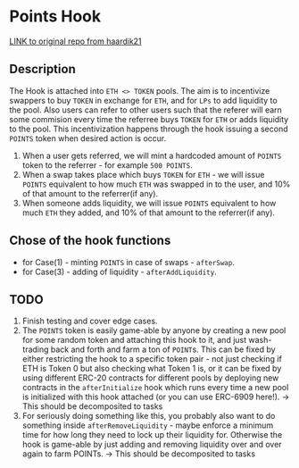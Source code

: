 # Points Hook

[LINK to original repo from haardik21](https://github.com/haardikk21/points-hook)

## Description

The Hook is attached into `ETH <> TOKEN` pools. The aim is to incentivize swappers to buy `TOKEN` in exchange for `ETH`, and for `LPs` to add liquidity to the pool. Also users can refer to other users such that the referer will earn some commision every time the referree buys `TOKEN` for `ETH` or adds liquidity to the pool. This incentivization happens through the hook issuing a second `POINTS` token when desired action is occur.

1. When a user gets referred, we will mint a hardcoded amount of `POINTS` token to the referrer - for example `500 POINTS`.
2. When a swap takes place which buys `TOKEN` for `ETH` - we will issue `POINTS` equivalent to how much `ETH` was swapped in to the user, and 10% of that amount to the referrer(if any).
3. When someone adds liquidity, we will issue `POINTS` equivalent to how much `ETH` they added, and 10% of that amount to the referrer(if any).

## Chose of the hook functions

- for Case(1) - minting `POINTS` in case of swaps - `afterSwap`.
- for Case(3) - adding of liquidity - `afterAddLiquidity`.

## TODO

1. Finish testing and cover edge cases. 
2. The `POINTS` token is easily game-able by anyone by creating a new pool for some random token and attaching this hook to it, and just wash-trading back and forth and farm a ton of `POINT`s. This can be fixed by either restricting the hook to a specific token pair - not just checking if ETH is Token 0 but also checking what Token 1 is, or it can be fixed by using different ERC-20 contracts for different pools by deploying new contracts in the `afterInitialize` hook which runs every time a new pool is initialized with this hook attached (or you can use ERC-6909 here!). -> This should be decomposited to tasks
3. For seriously doing something like this, you probably also want to do something inside `afterRemoveLiquidity` - maybe enforce a minimum time for how long they need to lock up their liquidity for. Otherwise the hook is game-able by just adding and removing liquidity over and over again to farm POINTs. -> This should be decomposited to tasks